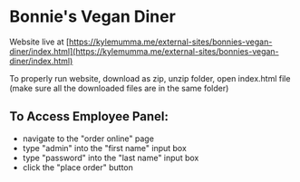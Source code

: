 # Bonnie's Vegan Diner

Website live at [https://kylemumma.me/external-sites/bonnies-vegan-diner/index.html](https://kylemumma.me/external-sites/bonnies-vegan-diner/index.html)

To properly run website, download as zip, unzip folder, open index.html file 
(make sure all the downloaded files are in the same folder)

## To Access Employee Panel:
- navigate to the "order online" page
- type "admin" into the "first name" input box
- type "password" into the "last name" input box
- click the "place order" button
